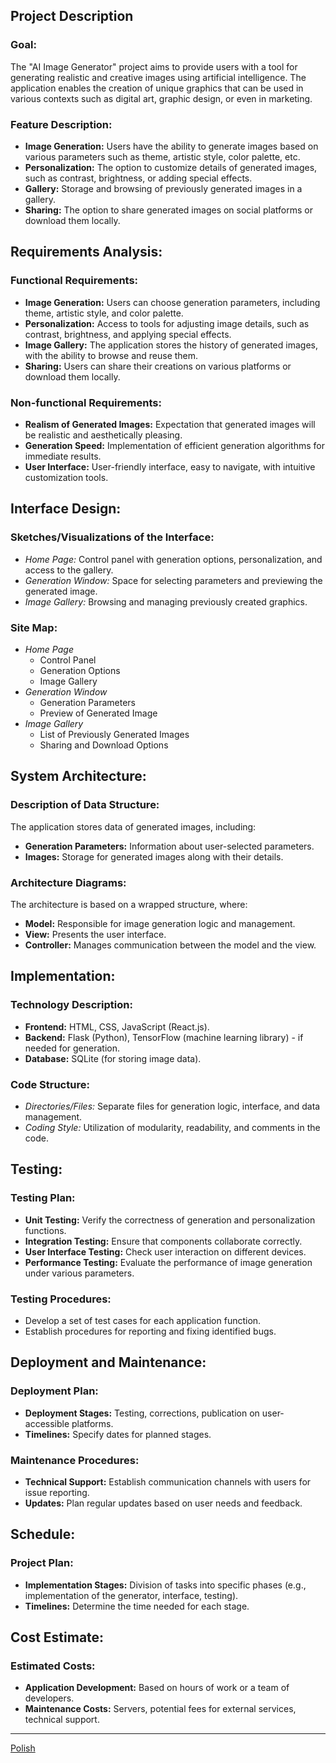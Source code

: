 ## Project Description

### Goal:

The "AI Image Generator" project aims to provide users with a tool for generating realistic and creative images using artificial intelligence. The application enables the creation of unique graphics that can be used in various contexts such as digital art, graphic design, or even in marketing.

### Feature Description:

- **Image Generation:** Users have the ability to generate images based on various parameters such as theme, artistic style, color palette, etc.
- **Personalization:** The option to customize details of generated images, such as contrast, brightness, or adding special effects.
- **Gallery:** Storage and browsing of previously generated images in a gallery.
- **Sharing:** The option to share generated images on social platforms or download them locally.

## Requirements Analysis:

### Functional Requirements:

- **Image Generation:** Users can choose generation parameters, including theme, artistic style, and color palette.
- **Personalization:** Access to tools for adjusting image details, such as contrast, brightness, and applying special effects.
- **Image Gallery:** The application stores the history of generated images, with the ability to browse and reuse them.
- **Sharing:** Users can share their creations on various platforms or download them locally.

### Non-functional Requirements:

- **Realism of Generated Images:** Expectation that generated images will be realistic and aesthetically pleasing.
- **Generation Speed:** Implementation of efficient generation algorithms for immediate results.
- **User Interface:** User-friendly interface, easy to navigate, with intuitive customization tools.

## Interface Design:

### Sketches/Visualizations of the Interface:

- *Home Page:* Control panel with generation options, personalization, and access to the gallery.
- *Generation Window:* Space for selecting parameters and previewing the generated image.
- *Image Gallery:* Browsing and managing previously created graphics.

### Site Map:

- *Home Page*
    - Control Panel
    - Generation Options
    - Image Gallery
- *Generation Window*
    - Generation Parameters
    - Preview of Generated Image
- *Image Gallery*
    - List of Previously Generated Images
    - Sharing and Download Options

## System Architecture:

### Description of Data Structure:

The application stores data of generated images, including:

- **Generation Parameters:** Information about user-selected parameters.
- **Images:** Storage for generated images along with their details.

### Architecture Diagrams:

The architecture is based on a wrapped structure, where:

- **Model:** Responsible for image generation logic and management.
- **View:** Presents the user interface.
- **Controller:** Manages communication between the model and the view.

## Implementation:

### Technology Description:

- **Frontend:** HTML, CSS, JavaScript (React.js).
- **Backend:** Flask (Python), TensorFlow (machine learning library) - if needed for generation.
- **Database:** SQLite (for storing image data).

### Code Structure:

- *Directories/Files:* Separate files for generation logic, interface, and data management.
- *Coding Style:* Utilization of modularity, readability, and comments in the code.

## Testing:

### Testing Plan:

- **Unit Testing:** Verify the correctness of generation and personalization functions.
- **Integration Testing:** Ensure that components collaborate correctly.
- **User Interface Testing:** Check user interaction on different devices.
- **Performance Testing:** Evaluate the performance of image generation under various parameters.

### Testing Procedures:

- Develop a set of test cases for each application function.
- Establish procedures for reporting and fixing identified bugs.

## Deployment and Maintenance:

### Deployment Plan:

- **Deployment Stages:** Testing, corrections, publication on user-accessible platforms.
- **Timelines:** Specify dates for planned stages.

### Maintenance Procedures:

- **Technical Support:** Establish communication channels with users for issue reporting.
- **Updates:** Plan regular updates based on user needs and feedback.

## Schedule:

### Project Plan:

- **Implementation Stages:** Division of tasks into specific phases (e.g., implementation of the generator, interface, testing).
- **Timelines:** Determine the time needed for each stage.

## Cost Estimate:

### Estimated Costs:

- **Application Development:** Based on hours of work or a team of developers.
- **Maintenance Costs:** Servers, potential fees for external services, technical support.

---
[Polish](Docs/READMEPL.md)